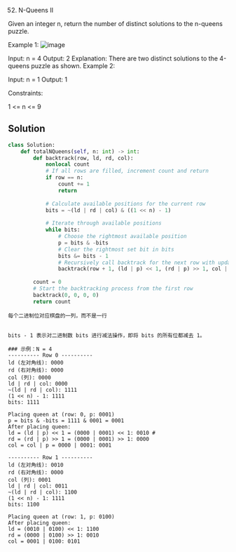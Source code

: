 52. N-Queens II


Given an integer n, return the number of distinct solutions to the n-queens puzzle.

 

Example 1:
![image](https://github.com/hinswhale/leetcode/assets/22999866/c251d39e-b56c-437d-b383-6b1a72197931)


Input: n = 4
Output: 2
Explanation: There are two distinct solutions to the 4-queens puzzle as shown.
Example 2:

Input: n = 1
Output: 1
 

Constraints:

1 <= n <= 9

## Solution 

```python
class Solution:
    def totalNQueens(self, n: int) -> int:
        def backtrack(row, ld, rd, col):
            nonlocal count
            # If all rows are filled, increment count and return
            if row == n:
                count += 1
                return
    
            # Calculate available positions for the current row
            bits = ~(ld | rd | col) & ((1 << n) - 1)
    
            # Iterate through available positions
            while bits:
                # Choose the rightmost available position
                p = bits & -bits
                # Clear the rightmost set bit in bits
                bits &= bits - 1
                # Recursively call backtrack for the next row with updated positions
                backtrack(row + 1, (ld | p) << 1, (rd | p) >> 1, col | p)
    
        count = 0
        # Start the backtracking process from the first row
        backtrack(0, 0, 0, 0)
        return count
```

```
每个二进制位对应棋盘的一列，而不是一行


bits - 1 表示对二进制数 bits 进行减法操作，即将 bits 的所有位都减去 1。

### 示例：N = 4
---------- Row 0 ----------
ld (左对角线): 0000
rd (右对角线): 0000
col (列): 0000
ld | rd | col: 0000
~(ld | rd | col): 1111
(1 << n) - 1: 1111
bits: 1111

Placing queen at (row: 0, p: 0001)
p = bits & -bits = 1111 & 0001 = 0001
After placing queen: 
ld = (ld | p) << 1 = (0000 | 0001) << 1: 0010 # 
rd = (rd | p) >> 1 = (0000 | 0001) >> 1: 0000
col = col | p = 0000 | 0001: 0001

---------- Row 1 ----------
ld (左对角线): 0010
rd (右对角线): 0000
col (列): 0001
ld | rd | col: 0011
~(ld | rd | col): 1100
(1 << n) - 1: 1111
bits: 1100

Placing queen at (row: 1, p: 0100)
After placing queen:
ld = (0010 | 0100) << 1: 1100
rd = (0000 | 0100) >> 1: 0010
col = 0001 | 0100: 0101


```



